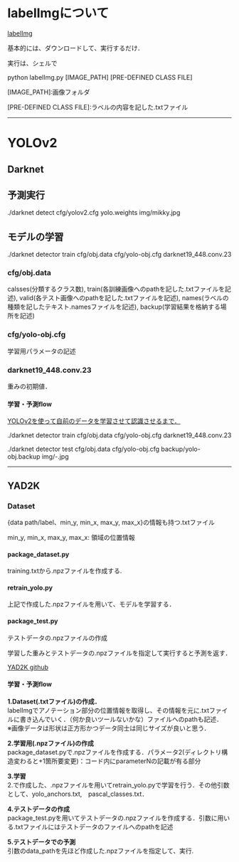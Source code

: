 <h1>labelImgについて</h1>
<a href="https://github.com/tzutalin/labelImg">labelImg</a>
<p>基本的には、ダウンロードして、実行するだけ．</p>
<p>実行は、シェルで</p>
<p>python labelImg.py [IMAGE_PATH] [PRE-DEFINED CLASS FILE]</p>
<p>[IMAGE_PATH]:画像フォルダ</p>
<p>[PRE-DEFINED CLASS FILE]:ラベルの内容を記した.txtファイル<p>
<hr>
<h1>YOLOv2</h1>
<h2>Darknet</h2>
<h2>予測実行</h2>
<p>./darknet detect cfg/yolov2.cfg yolo.weights img/mikky.jpg</p>
<h2>モデルの学習</h2>
<p>./darknet detector train cfg/obj.data cfg/yolo-obj.cfg darknet19_448.conv.23</p>
<h3>cfg/obj.data</h3>
<p>calsses(分類するクラス数), train(各訓練画像へのpathを記した.txtファイルを記述), valid(各テスト画像へのpathを記した.txtファイルを記述), names(ラベルの種類を記したテキスト.namesファイルを記述), backup(学習結果を格納する場所を記述)</p>
<h3>cfg/yolo-obj.cfg</h3>
<p>学習用パラメータの記述</p>
<h3>darknet19_448.conv.23</h3>
<p>重みの初期値．</p>

<h4>学習・予測flow</h4>
<a href='http://shibafu3.hatenablog.com/entry/2017/08/24/124826'>YOLOv2を使って自前のデータを学習させて認識させるまで．</a>
<p>./darknet detector train cfg/obj.data cfg/yolo-obj.cfg darknet19_448.conv.23</p>
<p>./darknet detector test cfg/obj.data cfg/yolo-obj.cfg backup/yolo-obj.backup img/-.jpg</p>
<hr>

<h2>YAD2K</h2>
<a href=""></a>
<h3>Dataset</h3>
<p>{data path/label、min_y, min_x, max_y, max_x}の情報も持つ.txtファイル</p>
<p>min_y, min_x, max_y, max_x: 領域の位置情報</p>
<h4>package_dataset.py</h4>
<p>training.txtから.npzファイルを作成する.</p>
<h4>retrain_yolo.py</h4>
<p>上記で作成した.npzファイルを用いて、モデルを学習する．</p>
<h4>package_test.py</h4>
<p>テストデータの.npzファイルの作成</p>
<p>学習した重みとテストデータの.npzファイルを指定して実行すると予測を返す．</p>

<a href="https://github.com/allanzelener/YAD2K">YAD2K github</a>

<h4>学習・予測flow</h4>
<p><b>1.Dataset(.txtファイル)の作成．</b><br>labelImgでアノテーション部分の位置情報を取得し、その情報を元に.txtファイルに書き込んでいく．（何か良いツールないかな）ファイルへのpathも記述．<br>※画像データは形状は正方形かつデータ同士は同じサイズが良いと思う．</p>
<p><b>2.学習用(.npzファイル)の作成</b><br>package_dataset.pyで.npzファイルを作成する．パラメータ2(ディレクトリ構造変わると+1箇所要変更)：コード内にparameterNの記載が有る部分</p>
<p><b>3.学習</b><br>2.で作成した、.npzファイルを用いてretrain_yolo.pyで学習を行う．その他引数として、yolo_anchors.txt,　pascal_classes.txt．</p>
<p><b>4.テストデータの作成</b><br>package_test.pyを用いてテストデータの.npzファイルを作成する．引数に用いる.txtファイルにはテストデータのファイルへのpathを記述</p>
<p><b>5.テストデータでの予測</b><br>引数のdata_pathを先ほど作成した.npzファイルを指定して、実行.</p>
